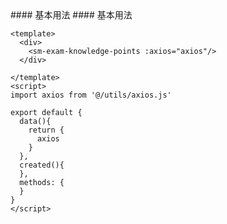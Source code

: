 <cn>
#### 基本用法
</cn>

<us>
#### 基本用法
</us>

```tpl
<template>
  <div>
    <sm-exam-knowledge-points :axios="axios"/>
  </div>

</template>
<script>
import axios from '@/utils/axios.js'

export default {
  data(){
    return {
      axios
    }
  },
  created(){
  },
  methods: {
  }
}
</script>
```
